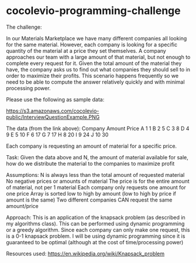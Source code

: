 # cocolevio-programming-challenge

The challenge:

In our Materials Marketplace we have many different companies all looking for the same material. However, each company is looking for a specific quantity of the material at a price they set themselves. A company approaches our team with a large amount of that material, but not enough to complete every request for it. Given the total amount of the material they have, the company asks us to find out what companies they should sell to in order to maximize their profits. This scenario happens frequently so we need to be able to compute the answer relatively quickly and with minimal processing power.

Please use the following as sample data:

https://s3.amazonaws.com/cocolevio-public/InterviewQuestionExample.PNG

The data (from the link above):
Company	Amount	Price
A		1		1
B		2		5
C		3		8
D		4		9
E		5		10
F		6		17
G		7		17
H		8		20
I		9		24
J		10		30

Each company is requesting an amount of material for a specific price.

Task: Given the data above and N, the amount of material available for sale, how do we distribute the material to the companies to maximize profit

Assumptions: 
N is always less than the total amount of requested material
No negative prices or amounts of material
The price is for the entire amount of material, not per 1 material
Each company only requests one amount for one price
Array is sorted low to high by amount (low to high by price if amount is the same)
Two different companies CAN request the same amount/price

Approach: This is an application of the knapsack problem (as described in my algorithms class). This can be performed using dynamic programming or a greedy algorithm. Since each company can only make one request, this is a 0-1 knapsack problem. I will be using dynamic programming since it is guaranteed to be optimal (although at the cost of time/processing power)

Resources used: https://en.wikipedia.org/wiki/Knapsack_problem


